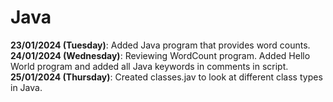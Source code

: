 # Java
<b>23/01/2024 (Tuesday)</b>: Added Java program that provides word counts.  
<b>24/01/2024 (Wednesday)</b>: Reviewing WordCount program. Added Hello World program and added all Java keywords in comments in script. 
<b>25/01/2024 (Thursday)</b>: Created classes.jav to look at different class types in Java. 
